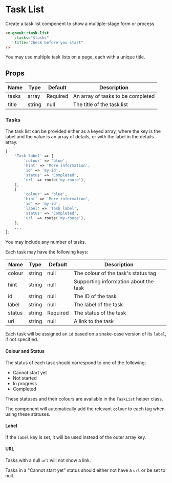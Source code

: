 # Task List

Create a task list component to show a multiple-stage form or process.

```html
<x-govuk::task-list
    :tasks="$tasks"
    title="Check before you start"
/>
```

You may use multiple task lists on a page, each with a unique title.

## Props

| Name  | Type   | Default  | Description                       |
|-------|--------|----------|-----------------------------------|
| tasks | array  | Required | An array of tasks to be completed |
| title | string | null     | The title of the task list        |

### Tasks

The task list can be provided either as a keyed array, where the key is the label and the value is an array of details, or with the label in the details array.

```php
[
    'Task label' => [
        'colour' => 'blue',
        'hint' => 'More information',
        'id' => 'my-id',
        'status' => 'Completed',
        'url' => route('my-route'),
    ],
    [
        'colour' => 'blue',
        'hint' => 'More information',
        'id' => 'my-id',
        'label' => 'Task label',
        'status' => 'Completed',
        'url' => route('my-route'),
    ],
    ...
];
```

You may include any number of tasks.

Each task may have the following keys:

| Name   | Type   | Default  | Description                           |
|--------|--------|----------|---------------------------------------|
| colour | string | null     | The colour of the task's status tag   |
| hint   | string | null     | Supporting information about the task |
| id     | string | null     | The ID of the task                    |
| label  | string | null     | The label of the task                 |
| status | string | Required | The status of the task                |
| url    | string | null     | A link to the task                    |

Each task will be assigned an `id` based on a snake-case version of its `label`, if not specified.

#### Colour and Status

The status of each task should correspond to one of the following:

* Cannot start yet
* Not started
* In progress
* Completed

These statuses and their colours are available in the `TaskList` helper class.

The component will automatically add the relevant `colour` to each tag when using these statuses.

#### Label

If the `label` key is set, it will be used instead of the outer array key.

#### URL

Tasks with a null `url` will not show a link.

Tasks in a "Cannot start yet" status should either not have a `url` or be set to null.
